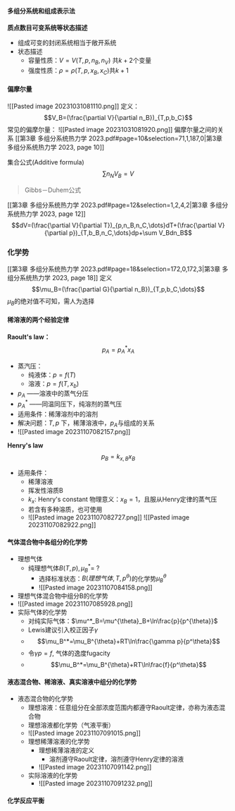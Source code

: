 #### 多组分系统和组成表示法
**质点数目可变系统等状态描述**
- 组成可变的封闭系统相当于敞开系统
- 状态描述
	- 容量性质：$V=V(T,p,n_B,n_V)$ 共$k+2$个变量
	- 强度性质：$\rho=\rho(T,p,x_B,x_C)$共$k+1$

#### **偏摩尔量**
![[Pasted image 20231031081110.png]]
定义：
$$V_B=(\frac{\partial V}{\partial n_B})_{T,p,b_C}$$
常见的偏摩尔量：
![[Pasted image 20231031081920.png]]
偏摩尔量之间的关系
[[第3章 多组分系统热力学 2023.pdf#page=10&selection=71,1,187,0|第3章 多组分系统热力学 2023, page 10]]

集合公式(Additive formula)
$$\sum n_NV_B=V$$
 > Gibbs－Duhem公式
 
[[第3章 多组分系统热力学 2023.pdf#page=12&selection=1,2,4,2|第3章 多组分系统热力学 2023, page 12]]
 $$dV=(\frac{\partial V}{\partial T})_{p,n_B,n_C,\dots}dT+(\frac{\partial V}{\partial p})_{T,b_B,n_C,\dots}dp+\sum V_Bdn_B$$
 
### 化学势
[[第3章 多组分系统热力学 2023.pdf#page=18&selection=172,0,172,3|第3章 多组分系统热力学 2023, page 18]]
 定义
 $$\mu_B=(\frac{\partial G}{\partial n_B})_{T,p,b_C,\dots}$$
 $\mu_B$的绝对值不可知，需人为选择
#### 稀溶液的两个经验定律
**Raoult's law：**
$$p_A=p_A^*x_A$$
- 蒸汽压：
	- 纯液体：$p=f(T)$
	- 溶液：$p=f(T,x_b)$
- $p_A$ ——溶液中的蒸气分压
- $p_A^*$ ——同温同压下，纯溶剂的蒸气压
- 适用条件：稀薄溶剂中的溶剂
- 解决问题：$T,p$ 下，稀薄溶液中，$p_A$与组成的关系
- ![[Pasted image 20231107082157.png]]

**Henry's law**
$$p_B=k_{x,B}x_B$$
- 适用条件：
	- 稀薄溶液
	- 挥发性溶质B
	- $k_x$: Henry's constant  物理意义：$x_B=1$，且服从Henry定律的蒸气压
	- 若含有多种溶质，也可使用
	- ![[Pasted image 20231107082727.png]]
![[Pasted image 20231107082922.png]]

#### 气体混合物中各组分的化学势
- 理想气体
	- 纯理想气体$B(T,p),\mu_B^*=\ ?$
		- 选择标准状态：$B(理想气体,T,p^{\theta})$的化学势$\mu_B^{\theta}$
		- ![[Pasted image 20231107084158.png]]
- 理想气体混合物中组分B的化学势
- ![[Pasted image 20231107085928.png]]
- 实际气体的化学势
	- 对纯实际气体：$\mu^*_B=\mu^{\theta}_B+\ln\frac{p}{p^{\theta}}$
	- Lewis建议引入校正因子$\gamma$
	- $$\mu_B^*=\mu_B^{\theta}+RT\ln\frac{\gamma p}{p^\theta}$$
	- 令$\gamma p=f$, 气体的逸度fugacity
	- $$\mu_B^*=\mu_B^{\theta}+RT\ln\frac{f}{p^\theta}$$
#### 液态混合物、稀溶液、真实溶液中组分的化学势
- 液态混合物的化学势
	- 理想溶液：任意组分在全部浓度范围内都遵守Raoult定律，亦称为液态混合物
	- 理想溶液都化学势（气液平衡）
	- ![[Pasted image 20231107091015.png]]
	- 理想稀薄溶液的化学势
		- 理想稀薄溶液的定义
			- 溶剂遵守Raoult定律，溶剂遵守Henry定律的溶液
		- ![[Pasted image 20231107091142.png]]
	- 实际溶液的化学势
		- ![[Pasted image 20231107091232.png]]

#### 化学反应平衡
